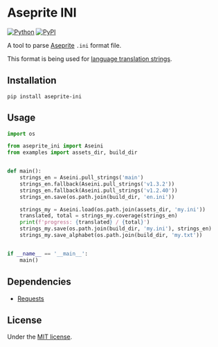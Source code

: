 # Aseprite INI

[![Python](https://img.shields.io/badge/python-3.10-brightgreen)](https://www.python.org)
[![PyPI](https://img.shields.io/pypi/v/aseprite-ini)](https://pypi.org/project/aseprite-ini/)

A tool to parse [Aseprite](https://github.com/aseprite/aseprite) `.ini` format file.

This format is being used for [language translation strings](https://github.com/aseprite/aseprite/blob/main/data/strings/en.ini).

## Installation

```shell
pip install aseprite-ini
```

## Usage

```python
import os

from aseprite_ini import Aseini
from examples import assets_dir, build_dir


def main():
    strings_en = Aseini.pull_strings('main')
    strings_en.fallback(Aseini.pull_strings('v1.3.2'))
    strings_en.fallback(Aseini.pull_strings('v1.2.40'))
    strings_en.save(os.path.join(build_dir, 'en.ini'))

    strings_my = Aseini.load(os.path.join(assets_dir, 'my.ini'))
    translated, total = strings_my.coverage(strings_en)
    print(f'progress: {translated} / {total}')
    strings_my.save(os.path.join(build_dir, 'my.ini'), strings_en)
    strings_my.save_alphabet(os.path.join(build_dir, 'my.txt'))


if __name__ == '__main__':
    main()
```

## Dependencies

- [Requests](https://github.com/psf/requests)

## License

Under the [MIT license](LICENSE).

